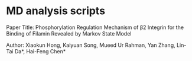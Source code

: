 # MD analysis scripts


Paper Title: Phosphorylation Regulation Mechanism of β2 Integrin for the Binding of Filamin Revealed by Markov State Model

Author: Xiaokun Hong, Kaiyuan Song, Mueed Ur Rahman, Yan Zhang, Lin-Tai Da*, Hai-Feng Chen*

